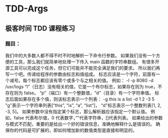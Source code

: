 # TDD-Args
## 极客时间 TDD 课程练习

### 题目：
我们中的大多数人都不得不时不时地解析一下命令行参数。
如果我们没有一个方便的工具，那么我们就简单地处理一下传入 main 函数的字符串数组。
有很多开源工具可以完成这个任务，但它们可能并不能完全满足我们的要求。
所以我们再写一个吧。传递给程序的参数由标志和值组成。
标志应该是一个字符，前面有一个减号。每个标志都应该有零个或多个与之相关的值。
例如：
-l -p 8080 -d /usr/logs
“l”（日志）没有相关的值，它是一个布尔标志，如果存在则为 true，不存在则为 false。
“p”（端口）有一个整数值，“d”（目录）有一个字符串值。
标志后面如果存在多个值，则该标志表示一个列表：
-g this is a list -d 1 2 -3 5
"g"表示一个字符串列表[“this”, “is”, “a”, “list”]，
“d"标志表示一个整数列表[1, 2, -3, 5]。
如果参数中没有指定某个标志，那么解析器应该指定一个默认值。
例如，false 代表布尔值，0 代表数字，”"代表字符串，[]代表列表。
如果给出的参数与模式不匹配，重要的是给出一个好的错误信息，准确地解释什么是错误的。
确保你的代码是可扩展的，即如何增加新的数值类型是直接和明显的。
